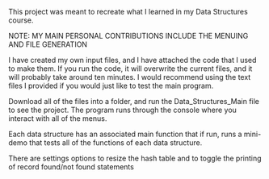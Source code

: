 This project was meant to recreate what I learned in my Data Structures course. 

NOTE: MY MAIN PERSONAL CONTRIBUTIONS INCLUDE THE MENUING AND FILE GENERATION

I have created my own input files, and I have attached the code that I used to make them. 
If you run the code, it will overwrite the current files, and it will probably take around ten minutes. 
I would recommend using the text files I provided if you would just like to test the main program. 

Download all of the files into a folder, and run the Data_Structures_Main file to see the project. 
The program runs through the console where you interact with all of the menus. 

Each data structure has an associated main function that if run, runs a mini-demo that tests all of the functions of each data structure. 

There are settings options to resize the hash table and to toggle the printing of record found/not found statements
